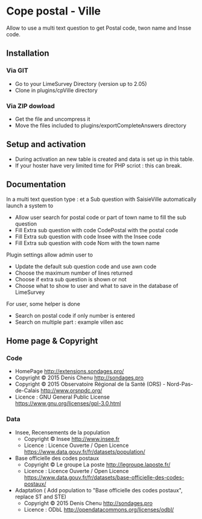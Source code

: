 # Cope postal - Ville
Allow to use a multi text question to get Postal code, twon name and Insse code.

## Installation

### Via GIT
- Go to your LimeSurvey Directory (version up to 2.05)
- Clone in plugins/cpVille directory

### Via ZIP dowload
- Get the file and uncompress it
- Move the files included to plugins/exportCompleteAnswers directory

## Setup and activation
- During activation an new table is created and data is set up in this table.
- If your hoster have very limited time for PHP scriot : this can break.

## Documentation
In a multi text question type : et a Sub question with SaisieVille automatically launch a system to
- Allow user search for postal code or part of town name to fill the sub question
- Fill Extra sub question with code CodePostal with the postal code
- Fill Extra sub question with code Insee with the Insee code
- Fill Extra sub question with code Nom with the town name

Plugin settings allow admin user to 
- Update the default sub question code and use awn code
- Choose the maximum number of lines returned
- Choose if extra sub question is shown or not
- Choose what to show to user and what to save in the database of LimeSurvey

For user, some helper is done
- Search on postal code if only number is entered
- Search on multiple part : example villen asc

## Home page & Copyright

### Code
- HomePage <http://extensions.sondages.pro/>
- Copyright © 2015 Denis Chenu <http://sondages.pro>
- Copyright © 2015 Observatoire Régional de la Santé (ORS) - Nord-Pas-de-Calais <http://www.orsnpdc.org/>
- Licence : GNU General Public License <https://www.gnu.org/licenses/gpl-3.0.html>

### Data
- Insee, Recensements de la population
  - Copyright © Insee <http://www.insee.fr>
  - Licence : Licence Ouverte / Open Licence <https://www.data.gouv.fr/fr/datasets/population/>
- Base officielle des codes postaux
  - Copyright © Le groupe La poste <http://legroupe.laposte.fr/>
  - Licence : Licence Ouverte / Open Licence <https://www.data.gouv.fr/fr/datasets/base-officielle-des-codes-postaux/>
- Adaptation ( Add population to "Base officielle des codes postaux", replace ST and STE)
  - Copyright © 2015 Denis Chenu <http://sondages.pro>
  - Licence : ODbL <http://opendatacommons.org/licenses/odbl/>
